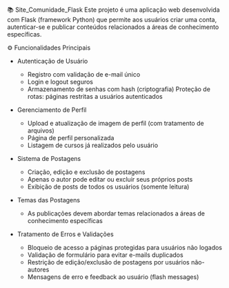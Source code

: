 📚 Site_Comunidade_Flask
Este projeto é uma aplicação web desenvolvida com Flask (framework Python) que permite aos usuários criar uma conta, autenticar-se e publicar conteúdos relacionados a áreas de conhecimento específicas.

⚙️ Funcionalidades Principais
  * Autenticação de Usuário
    - Registro com validação de e-mail único
    - Login e logout seguros
    - Armazenamento de senhas com hash (criptografia)
    Proteção de rotas: páginas restritas a usuários autenticados

  * Gerenciamento de Perfil
    - Upload e atualização de imagem de perfil (com tratamento de arquivos)
    - Página de perfil personalizada
    - Listagem de cursos já realizados pelo usuário
  
  * Sistema de Postagens
    - Criação, edição e exclusão de postagens
    - Apenas o autor pode editar ou excluir seus próprios posts
    - Exibição de posts de todos os usuários (somente leitura)
  
  * Temas das Postagens
    - As publicações devem abordar temas relacionados a áreas de conhecimento específicas

  * Tratamento de Erros e Validações
    - Bloqueio de acesso a páginas protegidas para usuários não logados
    - Validação de formulário para evitar e-mails duplicados
    - Restrição de edição/exclusão de postagens por usuários não-autores
    - Mensagens de erro e feedback ao usuário (flash messages)

